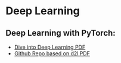 # Deep Learning

## Deep Learning with PyTorch:
- [Dive into Deep Learning PDF](https://d2l.ai/d2l-en-pytorch.pdf)
- [Github Repo based on d2l PDF](https://github.com/dsgiitr/d2l-pytorch)
